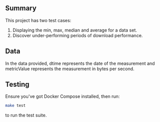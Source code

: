 ## Summary

This project has two test cases:

1. Displaying the min, max, median and average for a data set.
2. Discover under-performing periods of download performance.


## Data
In the data provided, dtime represents the date of the measurement and metricValue represents
the measurement in bytes per second.

## Testing

Ensure you've got Docker Compose installed, then run:

``` bash
make test
```

to run the test suite.
